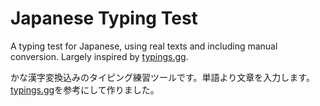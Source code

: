 # Japanese Typing Test

A typing test for Japanese, using real texts and including manual conversion. Largely inspired by [typings.gg](https://typings.gg/).

かな漢字変換込みのタイピング練習ツールです。単語より文章を入力します。[typings.gg](https://typings.gg/)を参考にして作りました。
